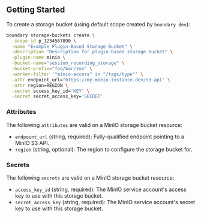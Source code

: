 ## Getting Started

To create a storage bucket (using default scope created by `boundary dev`):

```bash
boundary storage-buckets create \
  -scope-id p_1234567890 \
  -name "Example Plugin-Based Storage Bucket" \
  -description "Description for plugin-based storage bucket" \
  -plugin-name minio \
  -bucket-name="session_recording_storage" \
  -bucket-prefix="foo/bar/zoo" \
  -worker-filter '"minio-access" in "/tags/type"' \
  -attr endpoint_url="https://my-minio-instance.dev/s3-api" \
  -attr region=REGION \
  -secret access_key_id='KEY' \
  -secret secret_access_key='SECRET'
```

### Attributes

The following `attributes` are valid on a MinIO storage bucket resource:

- `endpoint_url` (string, required): Fully-qualified endpoint pointing to a
  MinIO S3 API.
- `region` (string, optional): The region to configure the storage bucket for.

### Secrets

The following `secrets` are valid on a MinIO storage bucket resource:

- `access_key_id` (string, required): The MinIO service account's access key to
  use with this storage bucket.
- `secret_access_key` (string, required): The MinIO service account's secret key
  to use with this storage bucket.
